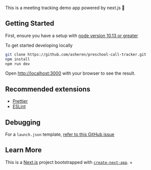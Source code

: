 This is a meeting tracking demo app powered by next.js 🚀

## Getting Started
First, ensure you have a setup with [node version 10.13 or greater](nodejs.org)

To get started developing locally
```bash
git clone https://github.com/asheren/preschool-call-tracker.git
npm install
npm run dev
```

Open [http://localhost:3000](http://localhost:3000) with your browser to see the result.

## Recommended extensions
- [Prettier](https://marketplace.visualstudio.com/items?itemName=esbenp.prettier-vscode)
- [ESLint](https://marketplace.visualstudio.com/items?itemName=dbaeumer.vscode-eslint)

## Debugging

For a `launch.json` template, [refer to this GitHub issue](https://github.com/zeit/next.js/issues/4571#issuecomment-572600387)

## Learn More

This is a [Next.js](https://nextjs.org/) project bootstrapped with [`create-next-app`](https://github.com/zeit/next.js/tree/canary/packages/create-next-app). + 